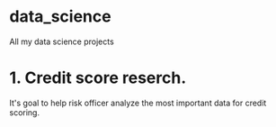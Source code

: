 # data_science
All my data science projects
# 1. Credit score reserch. 
It's goal to help risk officer analyze the most important data for credit scoring.
